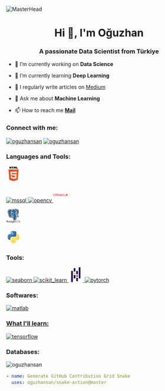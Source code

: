 ![MasterHead](http://res.cloudinary.com/dgzfnyttr/image/upload/q_auto/v1588961694/tool_sswtit.jpg)

<h1 align="center">Hi 👋, I'm Oğuzhan</h1>
<h3 align="center">A passionate Data Scientist from Türkiye</h3>

- 🔭 I’m currently working on **Data Science**

- 🌱 I’m currently learning **Deep Learning**

- 📝 I regularly write articles on <a href="https://medium.com/@h.oguzhansan" target="_blank">Medium</a>

- 💬 Ask me about **Machine Learning**

- 📫 How to reach me <a href="h.oguzhansan@gmail.com" target="_blank">**Mail**</a>

<h3 align="left">Connect with me:</h3>
<p align="left">
<a href="https://linkedin.com/in/oguzhansan" target="blank"><img align="center" src="https://raw.githubusercontent.com/rahuldkjain/github-profile-readme-generator/master/src/images/icons/Social/linked-in-alt.svg" alt="oguzhansan" height="30" width="40" /></a> <a href="https://oguzhansan.wordpress.com" target="_blank"><img align="center" src="https://cdn-icons-png.freepik.com/512/59/59137.png" alt="oguzhansan" height="30" width="40" /> </a>

</p>

<h3 align="left">Languages and Tools:</h3>
<p align="left"> <a href="https://www.w3.org/html/" target="_blank" rel="noreferrer"> <img src="https://raw.githubusercontent.com/devicons/devicon/master/icons/html5/html5-original-wordmark.svg" alt="html5" width="40" height="40"/>  


</a> <a href="https://www.microsoft.com/en-us/sql-server" target="_blank" rel="noreferrer"> <img src="https://www.svgrepo.com/show/303229/microsoft-sql-server-logo.svg" alt="mssql" width="40" height="40"/> </a> <a href="https://opencv.org/" target="_blank" rel="noreferrer"> <img src="https://www.vectorlogo.zone/logos/opencv/opencv-icon.svg" alt="opencv" width="40" height="40"/> </a> <a href="https://www.oracle.com/" target="_blank" rel="noreferrer"> <img src="https://raw.githubusercontent.com/devicons/devicon/master/icons/oracle/oracle-original.svg" alt="oracle" width="40" height="40"/> </a>  
  
  <a href="https://www.postgresql.org" target="_blank" rel="noreferrer"> <img src="https://raw.githubusercontent.com/devicons/devicon/master/icons/postgresql/postgresql-original-wordmark.svg" alt="postgresql" width="40" height="40"/> </a> 
  
  <a href="https://www.python.org" target="_blank" rel="noreferrer"> <img src="https://raw.githubusercontent.com/devicons/devicon/master/icons/python/python-original.svg" alt="python" width="40" height="40"/> </a> 

<h3 align="left">Tools:</h3>
  <a href="https://seaborn.pydata.org/" target="_blank" rel="noreferrer"> <img src="https://seaborn.pydata.org/_images/logo-mark-lightbg.svg" alt="seaborn" width="40" height="40"/> <a href="https://scikit-learn.org/" target="_blank" rel="noreferrer"> <img src="https://upload.wikimedia.org/wikipedia/commons/0/05/Scikit_learn_logo_small.svg" alt="scikit_learn" width="40" height="40"/> </a> <a href="https://pandas.pydata.org/" target="_blank" rel="noreferrer"> <img src="https://raw.githubusercontent.com/devicons/devicon/2ae2a900d2f041da66e950e4d48052658d850630/icons/pandas/pandas-original.svg" alt="pandas" width="40" height="40"/> </a> <a href="https://pytorch.org/" target="_blank" rel="noreferrer"> <img src="https://www.vectorlogo.zone/logos/pytorch/pytorch-icon.svg" alt="pytorch" width="40" height="40"/> </a>  

<h3 align="left">Softwares:</h3>
</a> <a href="https://www.mathworks.com/" target="_blank" rel="noreferrer"> <img src="https://upload.wikimedia.org/wikipedia/commons/2/21/Matlab_Logo.png" alt="matlab" width="40" height="40"/>

<h3 align="left">What I'll learn:</h3>
</a> <a href="https://www.tensorflow.org" target="_blank" rel="noreferrer"> <img src="https://www.vectorlogo.zone/logos/tensorflow/tensorflow-icon.svg" alt="tensorflow" width="40" height="40"/> </a> </p>

<h3 align="left">Databases:</h3>




<p align="left"> <img src="https://komarev.com/ghpvc/?username=oguzhansan&label=Profile%20views&color=0e75b6&style=flat" alt="oguzhansan" /> </p>

<!-- GitHub Actions betiği -->
```yaml
- name: Generate GitHub Contribution Grid Snake
  uses: oguzhansan/snake-action@master

